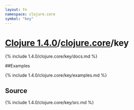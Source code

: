 ```yaml
---
layout: fn
namespace: clojure.core
symbol: "key"
---
```


# [Clojure 1.4.0](../../)/[clojure.core](../)/key

{% include 1.4.0/clojure.core/key/docs.md %}

##Examples

{% include 1.4.0/clojure.core/key/examples.md %}
## Source
{% include 1.4.0/clojure.core/key/src.md %}

